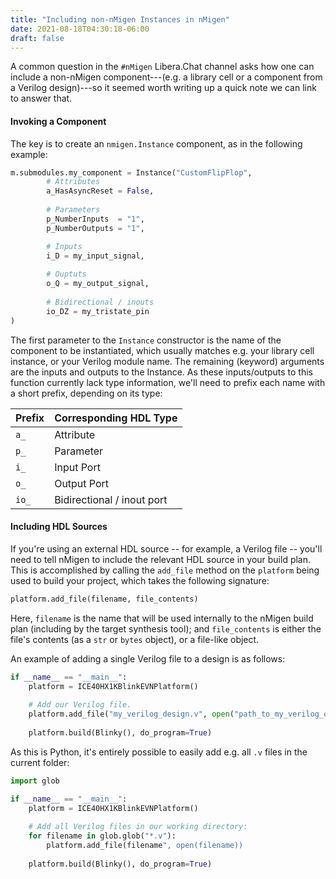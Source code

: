 ```yaml
---
title: "Including non-nMigen Instances in nMigen"
date: 2021-08-18T04:30:18-06:00
draft: false
---
```


A common question in the `#nMigen` Libera.Chat channel asks how one can include a non-nMigen component---(e.g. a library cell or a component from a Verilog design)---so it seemed worth writing up a quick note we can link to answer  that.

#### Invoking a Component

The key is to create an `nmigen.Instance` component, as in the following example:

```python
m.submodules.my_component = Instance("CustomFlipFlop",
		# Attributes
		a_HasAsyncReset = False,
		
		# Parameters
		p_NumberInputs  = "1",
		p_NumberOutputs = "1",

		# Inputs
		i_D = my_input_signal,
		
		# Ouptuts
		o_Q = my_output_signal,
		
		# Bidirectional / inouts
		io_DZ = my_tristate_pin
)
```

The first parameter to the `Instance` constructor is the name of the component to be instantiated, which usually matches e.g. your library cell instance, or your Verilog module name. The remaining (keyword) arguments are the inputs and outputs to the Instance. As these inputs/outputs to this function currently lack type information, we'll need to prefix each name with a short prefix, depending on its type:

| Prefix | Corresponding HDL Type     |
|:-------|:---------------------------|
| `a_`   | Attribute                  |
| `p_`   | Parameter                  | 
| `i_`   | Input Port                 |
| `o_`   | Output Port                |
| `io_`  | Bidirectional / inout port |

#### Including HDL Sources

If you're using an external HDL source -- for example, a Verilog file -- you'll need to tell nMigen to include the relevant HDL source in your build plan. This is accomplished by calling the `add_file` method on the `platform` being used to  build your project, which takes the following signature:

```py
platform.add_file(filename, file_contents)
```

Here, `filename` is the name that will be used internally to the nMigen build plan (including by the target synthesis tool); and `file_contents` is either the file's contents (as a `str` or `bytes` object), or a file-like object.

An example of adding a single Verilog file to a design is as follows:

```py
if __name__ == "__main__":
    platform = ICE40HX1KBlinkEVNPlatform()
    
    # Add our Verilog file.
    platform.add_file("my_verilog_design.v", open("path_to_my_verilog_design.v"))
    
    platform.build(Blinky(), do_program=True)
```

As this is Python, it's entirely possible to easily add e.g. all `.v` files in the current folder:

```py
import glob

if __name__ == "__main__":
    platform = ICE40HX1KBlinkEVNPlatform()
    
    # Add all Verilog files in our working directory:
    for filename in glob.glob("*.v"): 
        platform.add_file(filename", open(filename))
    
    platform.build(Blinky(), do_program=True)
```
